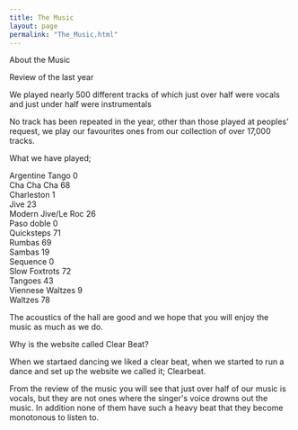 ```yaml
---
title: The Music
layout: page
permalink: "The_Music.html"
---
```


<article class="grid_6">

<div class="information-header">
About the Music
</div>
<p>
Review of the last year
</p><p>We played nearly 500 different tracks of which just over half were vocals and just under half were instrumentals
</p><p>No track has been repeated in the year, other than those played at peoples' request, we play our favourites ones from our collection of over 17,000 tracks.
</p><p>What we have played;
</p><p>Argentine Tango		0
<br/>Cha Cha Cha		68
<br/>Charleston   1
<br/>Jive			23
<br/>Modern Jive/Le Roc	26
<br/>Paso doble    0
<br/>Quicksteps		71
<br/>Rumbas			69	
<br/>Sambas			19
<br/>Sequence			0
<br/>Slow Foxtrots		72
<br/>Tangoes			43
<br/>Viennese Waltzes		9
<br/>Waltzes			78
</p><p>The acoustics of the hall are good and we hope that you will enjoy the music as much as we do.
</p>
</article>

<article class="grid_6">
<div class="information-header">
Why is the website called Clear Beat?
</div>
<p>
When we startaed dancing we liked a clear beat, when we started to run a dance and set up the website we called it; Clearbeat.
</p><p>From the review of the music you will see that just over half of our music is vocals, but they are not ones where the singer's voice drowns out the music. In addition none of them have such a heavy beat that they become monotonous to listen to.
</p></article>

